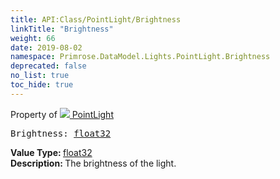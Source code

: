 ```yaml
---
title: API:Class/PointLight/Brightness
linkTitle: "Brightness"
weight: 66
date: 2019-08-02
namespace: Primrose.DataModel.Lights.PointLight.Brightness
deprecated: false
no_list: true
toc_hide: true
---
```

Property of <a href="/docs/api-reference/Class/PointLight"><img src="/icons/silk/lightbulb.png"/>&nbsp;PointLight</a>
<pre class="method-declaration">
Brightness: <a class="type" href="/docs/api-reference/System/Primitives#single">float32</a></pre>
<b>Value Type: </b>
<a class="type" href="/docs/api-reference/System/Primitives#single">float32</a>
<br/>
<b>Description: </b>
The brightness of the light.

